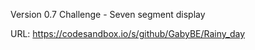 Version 0.7 
Challenge - Seven segment display

URL: https://codesandbox.io/s/github/GabyBE/Rainy_day
